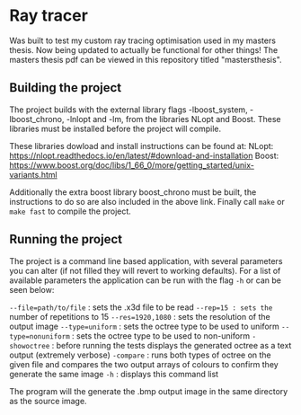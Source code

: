 # Ray tracer
Was built to test my custom ray tracing optimisation used in my masters thesis. Now being updated to actually be functional for other things! The masters thesis pdf can be viewed in this repository titled "mastersthesis".

## Building the project
The project builds with the external library flags -lboost_system, -lboost_chrono, -lnlopt and -lm, from the libraries NLopt and Boost. These libraries must be installed before the project will compile.

These libraries dowload and install instructions can be found at:
NLopt: https://nlopt.readthedocs.io/en/latest/#download-and-installation
Boost: https://www.boost.org/doc/libs/1_66_0/more/getting_started/unix-variants.html

Additionally the extra boost library boost_chrono must be built, the instructions to do so are also included in the above link. Finally call ```make``` or ```make fast``` to compile the project.

## Running the project

The project is a command line based application, with several parameters you can alter (if not filled they will revert to working defaults). For a list of available parameters the application can be run with the flag ```-h``` or can be seen below:

```--file=path/to/file``` : sets the .x3d file to be read
```--rep=15 : sets the``` number of repetitions to 15
```--res=1920,1080``` : sets the resolution of the output image
```--type=uniform``` : sets the octree type to be used to uniform
```--type=nonuniform``` : sets the octree type to be used to non-uniform
```-showoctree``` : before running the tests displays the generated octree as a text output (extremely verbose)
```-compare``` : runs both types of octree on the given file and compares the two output arrays of colours to confirm they generate the same image
```-h``` : displays this command list

The program will the generate the .bmp output image in the same directory as the source image.
